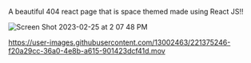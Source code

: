 A beautiful 404 react page that is space themed made using React JS!!


![Screen Shot 2023-02-25 at 2 07 48 PM](https://user-images.githubusercontent.com/13002463/221375235-4939c309-0b42-416f-befa-0f3b9baa3f15.png)








https://user-images.githubusercontent.com/13002463/221375246-f20a29cc-36a0-4e8b-a615-901423dcf41d.mov





